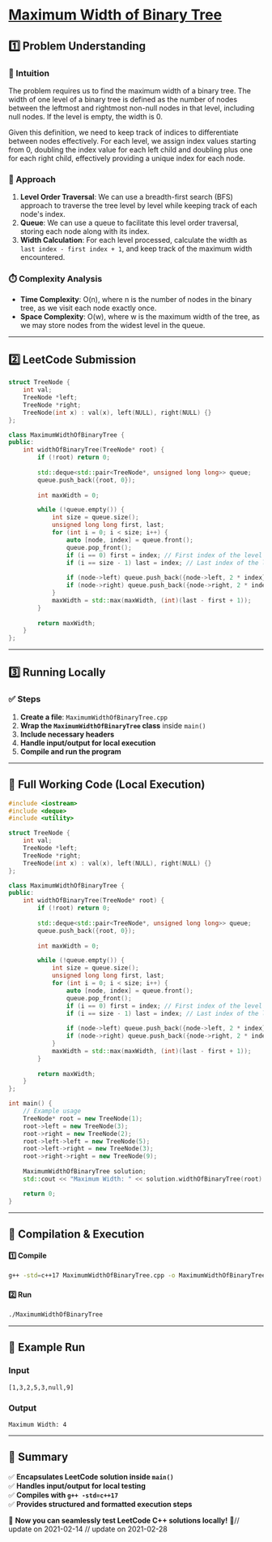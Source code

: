 # **[Maximum Width of Binary Tree](https://leetcode.com/problems/maximum-width-of-binary-tree/description/)**  

## **1️⃣ Problem Understanding**  
### **📌 Intuition**  
The problem requires us to find the maximum width of a binary tree. The width of one level of a binary tree is defined as the number of nodes between the leftmost and rightmost non-null nodes in that level, including null nodes. If the level is empty, the width is 0.

Given this definition, we need to keep track of indices to differentiate between nodes effectively. For each level, we assign index values starting from 0, doubling the index value for each left child and doubling plus one for each right child, effectively providing a unique index for each node.

### **🚀 Approach**  
1. **Level Order Traversal**: We can use a breadth-first search (BFS) approach to traverse the tree level by level while keeping track of each node's index.
2. **Queue**: We can use a queue to facilitate this level order traversal, storing each node along with its index.
3. **Width Calculation**: For each level processed, calculate the width as `last index - first index + 1`, and keep track of the maximum width encountered.

### **⏱️ Complexity Analysis**  
- **Time Complexity**: O(n), where n is the number of nodes in the binary tree, as we visit each node exactly once.  
- **Space Complexity**: O(w), where w is the maximum width of the tree, as we may store nodes from the widest level in the queue.  

---  

## **2️⃣ LeetCode Submission**  
```cpp
struct TreeNode {
    int val;
    TreeNode *left;
    TreeNode *right;
    TreeNode(int x) : val(x), left(NULL), right(NULL) {}
};

class MaximumWidthOfBinaryTree {
public:
    int widthOfBinaryTree(TreeNode* root) {
        if (!root) return 0;
        
        std::deque<std::pair<TreeNode*, unsigned long long>> queue;
        queue.push_back({root, 0});
        
        int maxWidth = 0;

        while (!queue.empty()) {
            int size = queue.size();
            unsigned long long first, last;
            for (int i = 0; i < size; i++) {
                auto [node, index] = queue.front();
                queue.pop_front();
                if (i == 0) first = index; // First index of the level
                if (i == size - 1) last = index; // Last index of the level
                
                if (node->left) queue.push_back({node->left, 2 * index});
                if (node->right) queue.push_back({node->right, 2 * index + 1});
            }
            maxWidth = std::max(maxWidth, (int)(last - first + 1));
        }
        
        return maxWidth;
    }
};  
```  

---  

## **3️⃣ Running Locally**  
### **✅ Steps**  
1. **Create a file**: `MaximumWidthOfBinaryTree.cpp`  
2. **Wrap the `MaximumWidthOfBinaryTree` class** inside `main()`  
3. **Include necessary headers**  
4. **Handle input/output for local execution**  
5. **Compile and run the program**  

---  

## **📝 Full Working Code (Local Execution)**  
```cpp
#include <iostream>
#include <deque>
#include <utility>

struct TreeNode {
    int val;
    TreeNode *left;
    TreeNode *right;
    TreeNode(int x) : val(x), left(NULL), right(NULL) {}
};

class MaximumWidthOfBinaryTree {
public:
    int widthOfBinaryTree(TreeNode* root) {
        if (!root) return 0;
        
        std::deque<std::pair<TreeNode*, unsigned long long>> queue;
        queue.push_back({root, 0});
        
        int maxWidth = 0;

        while (!queue.empty()) {
            int size = queue.size();
            unsigned long long first, last;
            for (int i = 0; i < size; i++) {
                auto [node, index] = queue.front();
                queue.pop_front();
                if (i == 0) first = index; // First index of the level
                if (i == size - 1) last = index; // Last index of the level
                
                if (node->left) queue.push_back({node->left, 2 * index});
                if (node->right) queue.push_back({node->right, 2 * index + 1});
            }
            maxWidth = std::max(maxWidth, (int)(last - first + 1));
        }
        
        return maxWidth;
    }
};

int main() {
    // Example usage
    TreeNode* root = new TreeNode(1);
    root->left = new TreeNode(3);
    root->right = new TreeNode(2);
    root->left->left = new TreeNode(5);
    root->left->right = new TreeNode(3);
    root->right->right = new TreeNode(9);
    
    MaximumWidthOfBinaryTree solution;
    std::cout << "Maximum Width: " << solution.widthOfBinaryTree(root) << std::endl;

    return 0;
}
```  

---  

## **🔧 Compilation & Execution**  
#### **1️⃣ Compile**  
```bash
g++ -std=c++17 MaximumWidthOfBinaryTree.cpp -o MaximumWidthOfBinaryTree
```  

#### **2️⃣ Run**  
```bash
./MaximumWidthOfBinaryTree
```  

---  

## **🎯 Example Run**  
### **Input**  
```
[1,3,2,5,3,null,9]
```  
### **Output**  
```
Maximum Width: 4
```  

---  

## **📌 Summary**  
✅ **Encapsulates LeetCode solution inside `main()`**  
✅ **Handles input/output for local testing**  
✅ **Compiles with `g++ -std=c++17`**  
✅ **Provides structured and formatted execution steps**  

🚀 **Now you can seamlessly test LeetCode C++ solutions locally!** 🚀// update on 2021-02-14
// update on 2021-02-28
